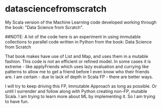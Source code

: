 # datasciencefromscratch
My Scala version of the Machine Learning code  developed working through the book: "Data Science from Scratch". 

##NOTE:
A lot of the code here is an experiment in using immutable collections to parallel code written 
in Python from the book: Data Science from Scratch

That book makes have use of List and Map, and uses them in a mutable fashion.  This code is not
an efficient or refined model.  In some cases it is extreme - like applyFriends which uses 
lazy evaluation and currying like patterns to allow me to get a friend before I even know who 
their friends are.  I am certain - due to lack of depth in Scala FP - there are better ways.

I will try to keep driving this FP, Immutable Approach as long as possible.  Or until I surrender
and follow along with Python creating non-FP, mutable Scala.  I am trying to learn more about ML
by implementing it.  So I am trying to have fun.


